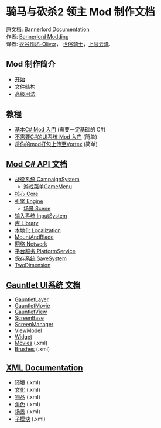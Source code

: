 # 骑马与砍杀2 领主 Mod 制作文档

原文档: [Bannerlord Documentation](https://docs.bannerlordmodding.com/)  
作者: [Bannerlord Modding](https://github.com/Bannerlord-Modding)  
译者: [衣谷作坊-Oliver](mailto:munoliver007@gmail.com)， [世俗骑士](mailto:843750340@qq.com)，[上官云泽](mailto:1143232792@qq.com).

## Mod 制作简介

* [开始](_intro/getting-started.md)
* [文件结构](_intro/folder-structure.md)
* [高级用法](_intro/advanced.md)

## 教程

* [基本C\# Mod 入门](_tutorials/basic-csharp-mod.md) \(需要一定基础的 C\#\)
* [不需要C\#的UI系统 Mod 入门](_tutorials/modding-gauntlet-without-csharp.md) \(简单\)
* [将你的mod打包上传至Vortex](_tutorials/packing_mods_for_vortex.md) \(简单\)

## [Mod C\# API 文档](_csharp-api/)

* [战役系统 CampaignSystem](_csharp-api/campaignsystem/)
  * [ 游戏菜单GameMenu](_csharp-api/campaignsystem/gamemenu.md)
* [核心 Core](_csharp-api/core/)
* [引擎 Engine](_csharp-api/engine/)
  * [场景 Scene](_csharp-api/engine/scene.md)
* [输入系统 InputSystem](_csharp-api/inputsystem/)
* [库 Library](_csharp-api/library/)
* [本地化 Localization](_csharp-api/localization/)
* [MountAndBlade](_csharp-api/mountandblade/)
* [网络 Network](_csharp-api/network/)
* [平台服务 PlatformService](_csharp-api/platformservice/)
* [保存系统 SaveSystem](_csharp-api/savesystem/)
* [TwoDimension](_csharp-api/twodimension/)

## [Gauntlet UI系统 文档](_gauntlet/)

* [GauntletLayer](_gauntlet/gauntletlayer.md)
* [GauntletMovie](_gauntlet/gauntletmovie.md)
* [GauntletView](_gauntlet/gauntletview.md)
* [ScreenBase](_gauntlet/screenbase.md)
* [ScreenManager](_gauntlet/screenmanager.md)
* [ViewModel](_gauntlet/viewmodel.md)
* [Widget](_gauntlet/widget.md)
* [Movies](_gauntlet/movie.md) \(.xml\)
* [Brushes](_gauntlet/brush.md) \(.xml\)

## [XML Documentation](_xmldocs)

* [环境](_xmldocs/atmosphere.md) \(.xml\)
* [文化](_xmldocs/cultures.md) \(.xml\)
* [物品](_xmldocs/items.md) \(.xml\)
* [角色](_xmldocs/npccharacters.md) \(.xml\)
* [场景](_xmldocs/scene.md) \(.xml\)
* [子模块](_xmldocs/submodule.md) \(.xml\)
